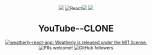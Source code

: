<p align="center">
  <a>
  <img src="https://img.icons8.com/plasticine/100/000000/android-os.png"/>
    <img alt = "React" src="https://img.icons8.com/color/144/000000/react-native.png"/><img src="https://img.icons8.com/doodle/192/000000/youtube--v1.png"/>
    <img src="https://img.icons8.com/plasticine/100/000000/mac-os.png"/>
  </a>
</p>
<h1 align="center">
  YouTube--CLONE
</h1>

<p align="center">
  <a href="https://github.com/Uyadav207/weatherly/blob/master/LICENSE">
    <img src="https://img.shields.io/badge/license-MIT-blue.svg" alt="weatherly-react-app: Weatherly is released under the MIT license." />
  </a>
  <img src="https://img.shields.io/badge/PRs-welcome-brightgreen.svg" alt="PRs welcome!" />
  <img alt="GitHub followers" src="https://img.shields.io/github/followers/Uyadav207?label=Follow&style=social">
</p>
